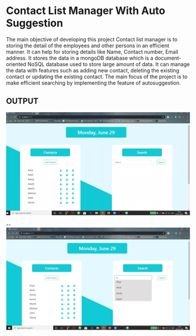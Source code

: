 # Contact List Manager With Auto Suggestion

The main objective of developing this project Contact list manager is to storing the detail of the employees
and other persons in an efficient manner. It can help for storing details like Name, Contact number, Email
address. It stores the data in a mongoDB database which is a document-oriented NoSQL database used to
store large amount of data. It can manage the data with features such as adding new contact, deleting the existing contact or updating the
existing contact.
The main focus of the project is to make efficient searching by implementing the feature of autosuggestion.

## OUTPUT
![](OUTPUT1.png)

--
![](OUTPUT2.png)
